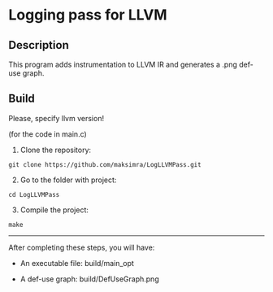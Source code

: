 # Logging pass for LLVM
## Description
This program adds instrumentation to LLVM IR and generates a .png def-use graph. 
## Build

Please, specify llvm version!

(for the code in main.c)
1) Clone the repository:
```
git clone https://github.com/maksimra/LogLLVMPass.git
```
2) Go to the folder with project:
```
cd LogLLVMPass
```
3) Compile the project:
```
make
```

***

After completing these steps, you will have:

- An executable file: build/main_opt

- A def-use graph: build/DefUseGraph.png
